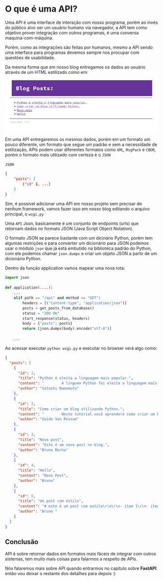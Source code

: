 # O que é uma API?

Uma API é uma interface de interação com nosso programa, porém ao invés do público alvo ser um usuário humano via navegador, a API tem como objetivo prover integração com outros programas, é uma conversa maquina-com-máquina.

Porém, como as integrações são feitas por humanos, mesmo a API sendo uma interface para programas devemos sempre nos procupar com questões de usabilidade.

Da mesma forma que em nosso blog entregamos os dados ao usuário através de um HTML estilizado como em:

![](imgs/styled_blog_list.png)


Em uma API entregaremos os mesmos dados, porém em um formato um pouco diferente, um formato que segue um padrão e sem a necessidade de estilização, APIs podem usar diferentes formatos como `XML`, `MsgPack` e `CBOR`, porém o formato mais utilizado com certeza é o `JSON`

`JSON`
```json
{
    "posts": [
        {"id" 1, ...}
    ]
}

```


Sim, é possível adicionar uma API em nosso projeto sem precisar de nenhum framework, vamos fazer isso em nosso blog editando o arquivo principal, o `wsgi.py`

Uma `API` Json, basicamente é um conjunto de endpoints (urls) que retornam dados no formato JSON (Java Script Object Notation).

O formato JSON se parece bastante com um dicinário Python, porém tem algumas restrições e para converter um dicionário para JSON podemos usar o módulo `json` que já está embutido na biblioteca padrão do Python, com ele podemos chamar `json.dumps` e criar um objeto JSON a partir de um dicionário Python.

Dentro da função application vamos mapear uma nova rota:

```py
import json

def application(....):
    ...
    elif path == "/api" and method == "GET":
        headers = [("Content-type", "application/json")]
        posts = get_posts_from_database()
        status = "200 OK"
        start_response(status, headers)
        body = {"posts": posts}
        return [json.dumps(body).encode("utf-8")]

    ...
```

Ao acessar executar `python wsgi.py`  e executar no browser verá algo como:

```json
{
  "posts": [
    {
      "id": 1,
      "title": "Python é eleita a linguagem mais popular.",
      "content": "        A linguem Python foi eleita a linguagem mais popular pela revista\n        tech masters e segue dominando o mundo.\n        ",
      "author": "Satoshi Namamoto"
    },
    {
      "id": 2,
      "title": "Como criar um blog utilizando Python.",
      "content": "        Neste tutorial você aprenderá como criar um blog utilizando Python.\n        <pre> import make_a_blog </pre>\n        ",
      "author": "Guido Van Rossum"
    },
    {
      "id": 3,
      "title": "Novo post",
      "content": "Este é um novo post no blog.",
      "author": "Bruno Rocha"
    },
    {
      "id": 4,
      "title": "Hello",
      "content": "Novo Post",
      "author": "Bruno"
    },
    {
      "id": 5,
      "title": "Um post com estilo",
      "content": "# este é um post com estilo\r\n\r\n- item 1\r\n- item 2\r\n- item 3\r\n",
      "author": "Bruno "
    }
  ]
}
```

## Conclusão

API é sobre retornar dados em formatos mais fáceis de integrar com outros sistemas, tem muito mais coisas para falarmos a respeito de APIs.

Nós falaremos mais sobre API quando entrarmos no capitulo sobre **FastAPI** então vou deixar o restante dos detalhes para depois :)